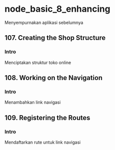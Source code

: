 # node_basic_8_enhancing

Menyempurnakan aplikasi sebelumnya

## 107. Creating the Shop Structure

### Intro

Menciptakan struktur toko online

## 108. Working on the Navigation

### Intro

Menambahkan link navigasi

## 109. Registering the Routes

### Intro

Mendaftarkan rute untuk link navigasi
